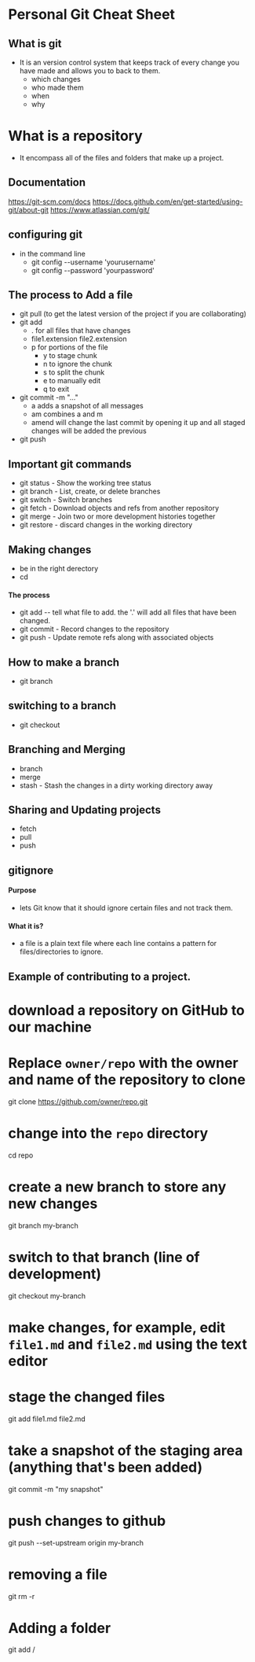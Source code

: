 # Personal Git Cheat Sheet

## What is git 
 - It is an version control system that keeps track of every change you have made and allows you to back to them. 
    - which changes 
    - who made them 
    - when 
    - why 

# What is a repository 
- It encompass all of the files and folders that make up a project.

## Documentation 

https://git-scm.com/docs 
https://docs.github.com/en/get-started/using-git/about-git
https://www.atlassian.com/git/ 


## configuring git

- in the command line 
    - git config --username 'yourusername'
    - git config --password 'yourpassword'

## The process to Add a file 

- git pull (to get the latest version of the project if you are collaborating)
- git add 
    - . for all files that have changes
    - <specific file or files> file1.extension file2.extension
    - p for portions of the file 
        - y to stage chunk 
        - n to ignore the chunk
        - s to split the chunk 
        - e to manually edit
        - q to exit
- git commit -m "..."
    - a adds a snapshot of all messages
    - am combines a and m
    - amend will change the last commit by opening it up and all staged changes will be added the previous
- git push

## Important git commands 

 - git status - Show the working tree status
 - git branch - List, create, or delete branches
 - git switch - Switch branches
 - git fetch -  Download objects and refs from another repository
 - git merge - Join two or more development histories together
 - git restore - discard changes in the working directory

## Making changes 
- be in the right derectory
- cd <file path>

#### The process 
- git add -- tell what file to add. the '.' will add all files that have been changed. 
- git commit - Record changes to the repository
- git push - Update remote refs along with associated objects

## How to make a branch 
- git branch <name of branch>

## switching to a branch 
- git checkout <name of branch>

## Branching and Merging
- branch 
- merge
- stash -  Stash the changes in a dirty working directory away


## Sharing and Updating projects
- fetch
- pull
- push

## gitignore

#### Purpose 
- lets Git know that it should ignore certain files and not track them.
#### What it is? 
- a file is a plain text file where each line contains a pattern for files/directories to ignore.

## Example of contributing to a project. 
# download a repository on GitHub to our machine
# Replace `owner/repo` with the owner and name of the repository to clone
git clone https://github.com/owner/repo.git

# change into the `repo` directory
cd repo

# create a new branch to store any new changes
git branch my-branch

# switch to that branch (line of development)
git checkout my-branch

# make changes, for example, edit `file1.md` and `file2.md` using the text editor

# stage the changed files
git add file1.md file2.md

# take a snapshot of the staging area (anything that's been added)
git commit -m "my snapshot"

# push changes to github
git push --set-upstream origin my-branch

# removing a file 
git rm -r <file>

# Adding a folder 
git add <foldername>/